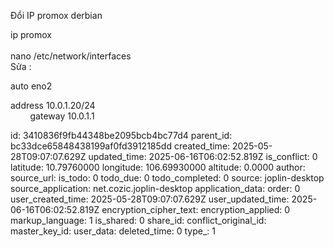 Đổi IP promox derbian

ip promox  
<br/>nano /etc/network/interfaces  
Sửa :

auto eno2

address 10.0.1.20/24  
        gateway 10.0.1.1

id: 3410836f9fb44348be2095bcb4bc77d4
parent_id: bc33dce65848438199af0fd3912185dd
created_time: 2025-05-28T09:07:07.629Z
updated_time: 2025-06-16T06:02:52.819Z
is_conflict: 0
latitude: 10.79760000
longitude: 106.69930000
altitude: 0.0000
author: 
source_url: 
is_todo: 0
todo_due: 0
todo_completed: 0
source: joplin-desktop
source_application: net.cozic.joplin-desktop
application_data: 
order: 0
user_created_time: 2025-05-28T09:07:07.629Z
user_updated_time: 2025-06-16T06:02:52.819Z
encryption_cipher_text: 
encryption_applied: 0
markup_language: 1
is_shared: 0
share_id: 
conflict_original_id: 
master_key_id: 
user_data: 
deleted_time: 0
type_: 1